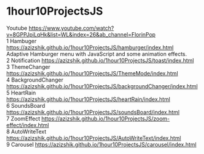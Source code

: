 # 1hour10ProjectsJS
Youtube https://www.youtube.com/watch?v=8GPPJpiLqHk&list=WL&index=26&ab_channel=FlorinPop
<br>
1 Hambuger https://azizshik.github.io/1hour10ProjectsJS/hamburger/index.html <br>
Adaptive Hamburger menu with JavaScript and some animation effects. <br>
2 Notification https://azizshik.github.io/1hour10ProjectsJS/toast/index.html <br>
3 ThemeChanger https://azizshik.github.io/1hour10ProjectsJS/ThemeMode/index.html <br>
4 BackgroundChanger https://azizshik.github.io/1hour10ProjectsJS/backgroundChanger/index.html <br>
5 HeartRain https://azizshik.github.io/1hour10ProjectsJS/heartRain/index.html <br>
6 SoundsBoard https://azizshik.github.io/1hour10ProjectsJS/soundsBoard/index.html <br>
7 ZoomEffect https://azizshik.github.io/1hour10ProjectsJS/zoom-effect/index.html <br>
8 AutoWriteText https://azizshik.github.io/1hour10ProjectsJS/AutoWriteText/index.html <br>
9 Carousel https://azizshik.github.io/1hour10ProjectsJS/carousel/index.html <br>
